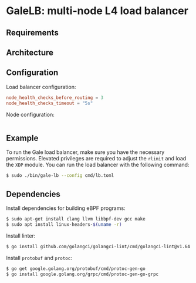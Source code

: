 # GaleLB: multi-node L4 load balancer

## Requirements 

## Architecture

## Configuration
Load balancer configuration:
```toml
node_health_checks_before_routing = 3
node_health_checks_timeout = "5s"
```

Node configuration:
```toml

```

## Example

To run the Gale load balancer, make sure you have the necessary permissions. Elevated privileges are required to adjust the `rlimit` and load the `XDP` module. You can run the load balancer with the following command:

```bash
$ sudo ./bin/gale-lb --config cmd/lb.toml
```


## Dependencies 
Install dependencies for building eBPF programs: 
```bash
$ sudo apt-get install clang llvm libbpf-dev gcc make
$ sudo apt install linux-headers-$(uname -r)
```

Install linter: 
```bash
$ go install github.com/golangci/golangci-lint/cmd/golangci-lint@v1.64.5
```

Install `protobuf` and `protoc`: 
```bash 
$ go get google.golang.org/protobuf/cmd/protoc-gen-go
$ go install google.golang.org/grpc/cmd/protoc-gen-go-grpc
```
